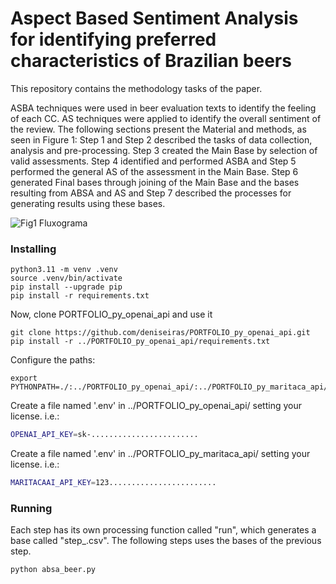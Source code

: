 # Aspect Based Sentiment Analysis for identifying preferred characteristics of Brazilian beers

This repository contains the methodology tasks of the paper.

ASBA techniques were used in beer evaluation texts to identify the feeling of each CC. AS techniques were applied to identify the overall sentiment of the review. The following sections present the Material and
methods, as seen in Figure 1: Step 1 and Step 2 described the tasks of data collection, analysis and pre-processing. Step 3 created the Main Base by selection of valid assessments. Step 4 identified and performed ASBA and Step 5 performed the general AS of the assessment in the Main Base. Step 6 generated Final bases through joining of the Main Base and the bases resulting from ABSA and AS and Step 7 described the processes for generating results using these bases.

![Fig1  Fluxograma](https://github.com/user-attachments/assets/7596b35a-f8a8-4214-a70b-813ae33bbb99)

### Installing

~~~
python3.11 -m venv .venv
source .venv/bin/activate
pip install --upgrade pip
pip install -r requirements.txt
~~~

Now, clone PORTFOLIO_py_openai_api and use it
~~~
git clone https://github.com/deniseiras/PORTFOLIO_py_openai_api.git
pip install -r ../PORTFOLIO_py_openai_api/requirements.txt
~~~

Configure the paths:
~~~
export PYTHONPATH=./:../PORTFOLIO_py_openai_api/:../PORTFOLIO_py_maritaca_api/
~~~

Create a file named '.env' in ../PORTFOLIO_py_openai_api/ setting your license. i.e.:

~~~bash
OPENAI_API_KEY=sk-........................
~~~

Create a file named '.env' in ../PORTFOLIO_py_maritaca_api/ setting your license. i.e.:

~~~bash
MARITACAAI_API_KEY=123........................
~~~

### Running

Each step has its own processing function called "run", which generates a base called "step_<number>.csv". The following steps uses the bases of the previous step.

~~~
python absa_beer.py 
~~~
